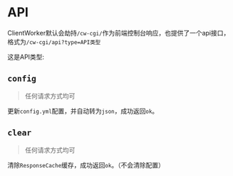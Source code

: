 # API

ClientWorker默认会劫持`/cw-cgi/`作为前端控制台响应，也提供了一个api接口，格式为`/cw-cgi/api?type=API类型`

这是API类型:

## `config` 

> 任何请求方式均可

更新`config.yml`配置，并自动转为`json`，成功返回`ok`。

## `clear`

> 任何请求方式均可

清除`ResponseCache`缓存，成功返回`ok`。（不会清除配置）
